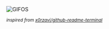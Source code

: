 <div align="justify">
<picture>
    <source media="(prefers-color-scheme: dark)" srcset="https://i.ibb.co/7tLxykxy/output-gif.gif">
    <source media="(prefers-color-scheme: light)" srcset="https://i.ibb.co/7tLxykxy/output-gif.gif">
    <img alt="GIFOS" src="https://i.ibb.co/7tLxykxy/output-gif.gif">
</picture>

<sub><i>inspired from [x0rzavi/github-readme-terminal](https://github.com/x0rzavi/github-readme-terminal)</i></sub>

</div>

<!-- Image deletion URL: https://ibb.co/Zz7RT2RT/486406af98ce743920f4ac1a27bc9579 -->